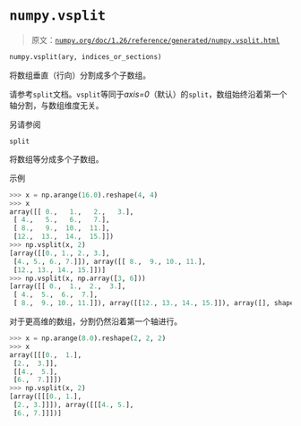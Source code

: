 # `numpy.vsplit`

> 原文：[`numpy.org/doc/1.26/reference/generated/numpy.vsplit.html`](https://numpy.org/doc/1.26/reference/generated/numpy.vsplit.html)

```py
numpy.vsplit(ary, indices_or_sections)
```

将数组垂直（行向）分割成多个子数组。

请参考`split`文档。`vsplit`等同于*axis=0*（默认）的`split`，数组始终沿着第一个轴分割，与数组维度无关。

另请参阅

`split`

将数组等分成多个子数组。

示例

```py
>>> x = np.arange(16.0).reshape(4, 4)
>>> x
array([[ 0.,   1.,   2.,   3.],
 [ 4.,   5.,   6.,   7.],
 [ 8.,   9.,  10.,  11.],
 [12.,  13.,  14.,  15.]])
>>> np.vsplit(x, 2)
[array([[0., 1., 2., 3.],
 [4., 5., 6., 7.]]), array([[ 8.,  9., 10., 11.],
 [12., 13., 14., 15.]])]
>>> np.vsplit(x, np.array([3, 6]))
[array([[ 0.,  1.,  2.,  3.],
 [ 4.,  5.,  6.,  7.],
 [ 8.,  9., 10., 11.]]), array([[12., 13., 14., 15.]]), array([], shape=(0, 4), dtype=float64)] 
```

对于更高维的数组，分割仍然沿着第一个轴进行。

```py
>>> x = np.arange(8.0).reshape(2, 2, 2)
>>> x
array([[[0.,  1.],
 [2.,  3.]],
 [[4.,  5.],
 [6.,  7.]]])
>>> np.vsplit(x, 2)
[array([[[0., 1.],
 [2., 3.]]]), array([[[4., 5.],
 [6., 7.]]])] 
```
